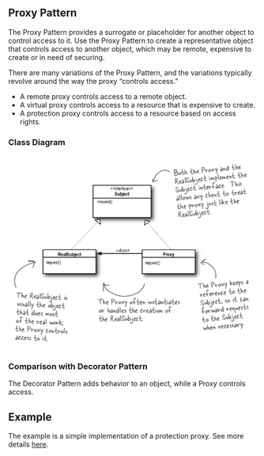## Proxy Pattern

The Proxy Pattern provides a surrogate or placeholder for another object to control access to it.
Use the Proxy Pattern to create a representative object that controls access to another object, which may be remote,
expensive to create or in need of securing.

There are many variations of the Proxy Pattern, and the variations typically revolve around the way the proxy “controls
access.”

- A remote proxy controls access to a remote object.
- A virtual proxy controls access to a resource that is expensive to create.
- A protection proxy controls access to a resource based on access rights.

### Class Diagram

![img.png](../resource/chapter11_proxy_pattern/class_diagram.png)

### Comparison with Decorator Pattern

The Decorator Pattern adds behavior to an object, while a Proxy controls access.

## Example
The example is a simple implementation of a protection proxy. See more details [here](https://www.robertlarsononline.com/2017/05/26/proxy-pattern-using-cplusplus/).